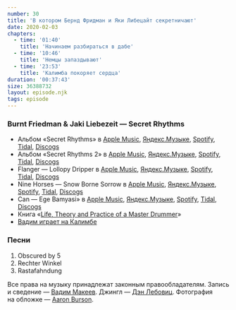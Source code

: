 ```yaml
---
number: 30
title: 'В котором Бернд Фридман и Яки Либецайт секретничают'
date: 2020-02-03
chapters:
  - time: '01:40'
    title: 'Начинаем разбираться в дабе'
  - time: '10:46'
    title: 'Немцы запаздывают'
  - time: '23:53'
    title: 'Калимба покоряет сердца'
duration: '00:37:43'
size: 36388732
layout: episode.njk
tags: episode
---
```


### Burnt Friedman & Jaki Liebezeit — Secret Rhythms

- Альбом «Secret Rhythms» в
  [Apple Music](https://music.apple.com/album/350024317),
  [Яндекс.Музыке](https://music.yandex.ru/album/5291736),
  [Spotify](https://open.spotify.com/playlist/0YF7xFWWb64CNmVNxl2szn),
  [Tidal](https://tidal.com/album/87612014),
  [Discogs](https://www.discogs.com/master/14560)
- Альбом «Secret Rhythms 2» в
  [Apple Music](https://music.apple.com/album/724385391),
  [Яндекс.Музыке](https://music.yandex.ru/artist/5827924),
  [Spotify](https://open.spotify.com/playlist/4O4rpsUe0ow070B2x1YEnW),
  [Tidal](https://tidal.com/browse/album/87627098),
  [Discogs](https://www.discogs.com/master/14569)
- Flanger — Lollopy Dripper в
  [Apple Music](https://music.apple.com/album/1039499690),
  [Яндекс.Музыке](https://music.yandex.ru/album/5287433),
  [Spotify](https://open.spotify.com/album/72HlRW3bRovz07yfBPfGew),
  [Tidal](https://listen.tidal.com/album/87611022),
  [Discogs](https://www.discogs.com/master/904640)
- Nine Horses — Snow Borne Sorrow в
  [Apple Music](https://music.apple.com/album/1443833159),
  [Яндекс.Музыке](https://music.yandex.ru/artist/669938),
  [Spotify](https://open.spotify.com/album/7jTescI5fxu4l0DWKIdWCK),
  [Tidal](https://listen.tidal.com/album/76827287),
  [Discogs](https://www.discogs.com/master/13446)
- Can — Ege Bamyasi» в
  [Apple Music](https://music.apple.com/album/711468600),
  [Яндекс.Музыке](https://music.yandex.ru/album/6220066),
  [Spotify](https://open.spotify.com/playlist/2l0axAWHF5JHbi7nXrcbfi),
  [Tidal](https://tidal.com/browse/album/22662920),
  [Discogs](https://www.discogs.com/master/11693)
- Книга «[Life, Theory and Practice of a Master Drummer](https://unbound.com/books/jaki-liebezeit/)»
- [Вадим играет на Калимбе](https://www.instagram.com/p/siYo6IMzgg/)

### Песни

1. Obscured by 5
2. Rechter Winkel
3. Rastafahndung

Все права на музыку принадлежат законным правообладателям. Запись и сведение — [Вадим Макеев](https://twitter.com/pepelsbey). Джингл — [Дэн Лебовиц](https://www.youtube.com/channel/UC38A5qHrlc_Zgua7vL4b96w). Фотография на обложке — [Aaron Burson](https://unsplash.com/photos/aE3gcKW1BxU).
